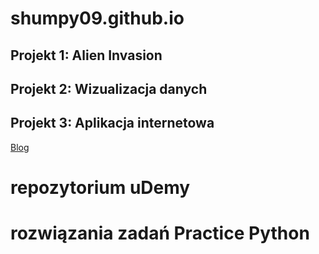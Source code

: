 # shumpy09.github.io


Projekt 1: Alien Invasion
---

Projekt 2: Wizualizacja danych
---

Projekt 3: Aplikacja internetowa
---
[Blog](https://blogs-shumpy09.herokuapp.com/)

# repozytorium uDemy

# rozwiązania zadań Practice Python
